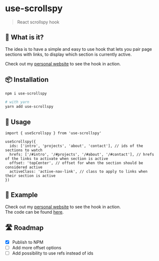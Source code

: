 # use-scrollspy

> React scrollspy hook

## 🤔 What is it?

The idea is to have a simple and easy to use hook that lets you pair page sections with links, to display which section is currently active.

Check out my [personal website](https://olivercederborg.com) to see the hook in action.

## 📦 Installation

```sh
npm i use-scrollspy

# with yarn
yarn add use-scrollspy
```

## 🚀 Usage

```tsx
import { useScrollspy } from 'use-scrollspy'

useScrollspy({
  ids: ['intro', 'projects', 'about', 'contact'], // ids of the sections to watch
  hrefs: ['/#intro', '/#projects', '/#about', '/#contact'], // hrefs of the links to activate when section is active
  offset: 'topCenter', // offset for when the section should be considered active
  activeClass: 'active-nav-link', // class to apply to links when their section is active
})
```

## 📝 Example

Check out my [personal website](https://olivercederborg.com) to see the hook in action.<br>
The code can be found [here](https://github.com/olivercederborg/olivercederborg.com/blob/main/app/components/navigation/navigation.tsx#L15-L20).

## 🛣️ Roadmap

- [x] Publish to NPM
- [ ] Add more offset options
- [ ] Add possibility to use refs instead of ids
